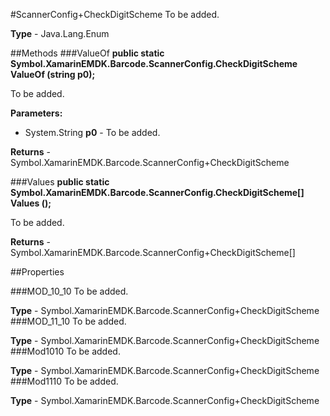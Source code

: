 #ScannerConfig+CheckDigitScheme
To be added.

**Type** - Java.Lang.Enum

##Methods
###ValueOf
**public static Symbol.XamarinEMDK.Barcode.ScannerConfig.CheckDigitScheme ValueOf (string p0);**

To be added.

**Parameters:** 

* System.String **p0** - To be added.

**Returns** - Symbol.XamarinEMDK.Barcode.ScannerConfig+CheckDigitScheme

###Values
**public static Symbol.XamarinEMDK.Barcode.ScannerConfig.CheckDigitScheme[] Values ();**

To be added.


**Returns** - Symbol.XamarinEMDK.Barcode.ScannerConfig+CheckDigitScheme[]

##Properties

###MOD_10_10
To be added.

**Type** - Symbol.XamarinEMDK.Barcode.ScannerConfig+CheckDigitScheme
###MOD_11_10
To be added.

**Type** - Symbol.XamarinEMDK.Barcode.ScannerConfig+CheckDigitScheme
###Mod1010
To be added.

**Type** - Symbol.XamarinEMDK.Barcode.ScannerConfig+CheckDigitScheme
###Mod1110
To be added.

**Type** - Symbol.XamarinEMDK.Barcode.ScannerConfig+CheckDigitScheme


